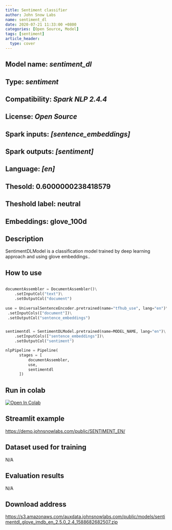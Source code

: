 ```yaml
---
title: Sentiment classifier  
author: John Snow Labs
name: sentiment_dl
date: 2020-07-21 11:33:00 +0800
categories: [Open Source, Model]
tags: [sentiment]
article_header:
  type: cover
---
```


## Model name: *sentiment_dl*
## Type: *sentiment*
## Compatibility: *Spark NLP 2.4.4*
## License: *Open Source*
## Spark inputs: *[sentence_embeddings]*
## Spark outputs: *[sentiment]*
## Language: *[en]*
## Thesold: 0.6000000238418579
## Theshold label: neutral
## Embeddings: glove_100d

## Description
SentimentDLModel is a classification model trained by deep learning approach and using glove embeddings..
## How to use
```python

documentAssembler = DocumentAssembler()\
    .setInputCol("text")\
    .setOutputCol("document")
    
use = UniversalSentenceEncoder.pretrained(name="tfhub_use", lang="en")\
 .setInputCols(["document"])\
 .setOutputCol("sentence_embeddings")


sentimentdl = SentimentDLModel.pretrained(name=MODEL_NAME, lang="en")\
    .setInputCols(["sentence_embeddings"])\
    .setOutputCol("sentiment")

nlpPipeline = Pipeline(
      stages = [
          documentAssembler,
          use,
          sentimentdl
      ])
```
## Run in colab


[![Open In Colab](https://colab.research.google.com/assets/colab-badge.svg)](https://colab.research.google.com/github/JohnSnowLabs/spark-nlp-workshop/blob/master/tutorials/streamlit_notebooks/SENTIMENT_EN.ipynb)



## Streamlit example
<https://demo.johnsnowlabs.com/public/SENTIMENT_EN/>

## Dataset used for training 
N/A

## Evaluation results
N/A

## Download address
<https://s3.amazonaws.com/auxdata.johnsnowlabs.com/public/models/sentimentdl_glove_imdb_en_2.5.0_2.4_1588682682507.zip>

